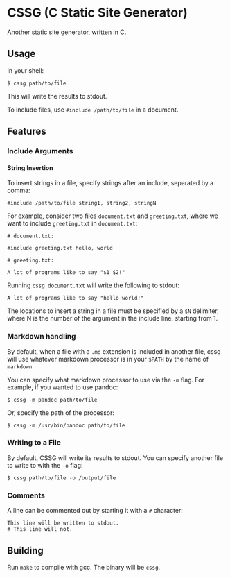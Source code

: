 # CSSG (C Static Site Generator)
Another static site generator, written in C.

## Usage
In your shell:
```
$ cssg path/to/file
```
This will write the results to stdout.

To include files, use `#include /path/to/file` in a document.

## Features

### Include Arguments

#### String Insertion
To insert strings in a file, specify strings after an include, separated by a comma:

```
#include /path/to/file string1, string2, stringN
```

For example, consider two files `document.txt` and `greeting.txt`, where we want to include `greeting.txt` in `document.txt`:

```
# document.txt:

#include greeting.txt hello, world
```
```
# greeting.txt:

A lot of programs like to say "$1 $2!" 
```

Running `cssg document.txt` will write the following to stdout:
```
A lot of programs like to say "hello world!" 
```
The locations to insert a string in a file must be specified by a `$N` delimiter, where N is the number of the argument in the include line, starting from 1.

### Markdown handling
By default, when a file with a `.md` extension is included in another file, cssg will use whatever markdown processor is in your `$PATH` by the name of `markdown`.

You can specify what markdown processor to use via the `-m` flag. For example, if you wanted to use pandoc:
```
$ cssg -m pandoc path/to/file
```
Or, specify the path of the processor:
```
$ cssg -m /usr/bin/pandoc path/to/file
```

### Writing to a File
By default, CSSG will write its results to stdout. You can specify another file to write to with the `-o` flag:
```
$ cssg path/to/file -o /output/file
```

### Comments
A line can be commented out by starting it with a `#` character:

```
This line will be written to stdout.
# This line will not.
```

## Building
Run `make` to compile with gcc. The binary will be `cssg`.
